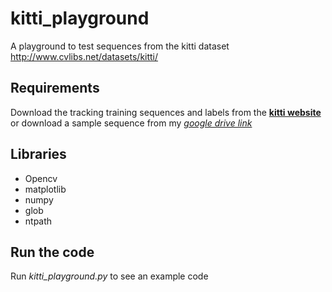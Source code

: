 # kitti_playground
A playground to test sequences from the kitti dataset http://www.cvlibs.net/datasets/kitti/

## Requirements
Download the tracking training sequences and labels from the [**kitti website**](http://www.cvlibs.net/datasets/kitti/eval_tracking.php) or download a sample sequence from my [_google drive link_](https://drive.google.com/drive/folders/1YJxWvlZZ6vp9GQ5yT-dDtDFaxrDLcfTW?usp=sharing)

## Libraries
 - Opencv
 - matplotlib
 - numpy
 - glob
 - ntpath

## Run the code
Run _kitti_playground.py_ to see an example code
